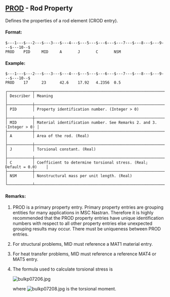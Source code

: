 ## [PROD](https://help.hexagonmi.com/bundle/MSC_Nastran_2022.4/page/Nastran_Combined_Book/qrg/bulkp/TOC.PROD.xhtml) - Rod Property

Defines the properties of a rod element (CROD entry).

#### Format:

```nastran
$---1---$---2---$---3---$---4---$---5---$---6---$---7---$---8---$---9---$---10--$
PROD    PID     MID     A       J       C       NSM                             
```

#### Example:

```nastran
$---1---$---2---$---3---$---4---$---5---$---6---$---7---$---8---$---9---$---10--$
PROD    17      23      42.6    17.92   4.2356  0.5                             
```

```text
┌───────────┬─────────────────────────────────────────────────────────────────────┐
│ Describer │ Meaning                                                             │
├───────────┼─────────────────────────────────────────────────────────────────────┤
│ PID       │ Property identification number. (Integer > 0)                       │
├───────────┼─────────────────────────────────────────────────────────────────────┤
│ MID       │ Material identification number. See Remarks 2. and 3. (Integer > 0) │
├───────────┼─────────────────────────────────────────────────────────────────────┤
│ A         │ Area of the rod. (Real)                                             │
├───────────┼─────────────────────────────────────────────────────────────────────┤
│ J         │ Torsional constant. (Real)                                          │
├───────────┼─────────────────────────────────────────────────────────────────────┤
│ C         │ Coefficient to determine torsional stress. (Real; Default = 0.0)    │
├───────────┼─────────────────────────────────────────────────────────────────────┤
│ NSM       │ Nonstructural mass per unit length. (Real)                          │
└───────────┴─────────────────────────────────────────────────────────────────────┘
```

#### Remarks:

1. PROD is a primary property entry. Primary property entries are grouping entities for many applications in MSC Nastran. Therefore it is highly recommended that the PROD property entries have unique identification numbers with respect to all other property entries else unexpected grouping results may occur. There must be uniqueness between PROD entries.
2. For structural problems, MID must reference a MAT1 material entry.
3. For heat transfer problems, MID must reference a reference MAT4 or MAT5 entry.
4. The formula used to calculate torsional stress is

     ![bulkp07206.jpg](https://help-be.hexagonmi.com/bundle/MSC_Nastran_2022.4/page/Nastran_Combined_Book/qrg/bulkp/../../../assets/bulkp07206.jpg?_LANG=enus)  

     where  ![bulkp07208.jpg](https://help-be.hexagonmi.com/bundle/MSC_Nastran_2022.4/page/Nastran_Combined_Book/qrg/bulkp/../../../assets/bulkp07208.jpg?_LANG=enus)  is the torsional moment.
